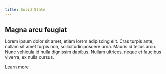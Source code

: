 ```yaml
---
title: Solid State
---
```


## Magna arcu feugiat

Lorem ipsum dolor sit amet, etiam lorem adipiscing elit. Cras turpis ante, nullam sit amet turpis non, sollicitudin posuere urna. Mauris id tellus arcu. Nunc vehicula id nulla dignissim dapibus. Nullam ultrices, neque et faucibus viverra, ex nulla cursus.

[Learn more]("")
